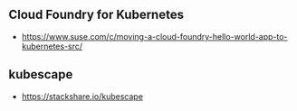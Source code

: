 ## Cloud Foundry for Kubernetes
- https://www.suse.com/c/moving-a-cloud-foundry-hello-world-app-to-kubernetes-src/


## kubescape
- https://stackshare.io/kubescape
